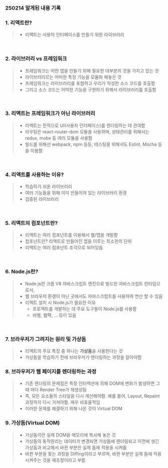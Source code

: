 ### 250214 알게된 내용 기록

### 1. 리액트란?

> - 리액트는 사용자 인터페이스를 만들기 위한 라이브러리


<br>

### 2. 라이브러리 vs 프레임워크

> - 프레임워크는 어떤 앱을 만들기 위해 필요한 대부분의 것을 가지고 있는 것 
> - 라이브러리르는 어떠한 특정 기능을 모듈화 해놓은 것 
> - 프레임워크는 라이브러리를 포함하고 우리가 작성한 소스 코드를 호출함 
> - 그리고 소스 코드는 어떠한 기능을 구현하기 위해서 라이브러리를 호출함 

<br>

### 3. 리액트는 프레임워크가 아닌 라이브러리

> - 리액트는 전적으로 UI(사용자 인터페이스)를 렌더링하는 데 관여함 
> - 라우팅은 react-router-dom 모듈을 사용하며, 상태관리를 위해서는 redux, mobx 등 여러 모듈을 사용함
> - 빌드를 위해선 webpack, npm 등등, 테스팅을 위해서도 Eslint, Mocha 등을 이용함 

<br>

### 4. 리액트를 사용하는 이유? 

> - 학습하기 쉬운 라이브러리
> - 여러 기능들을 위해 이미 만들어져 있는 라이브러리 환경 
> - 검증된 라이브러리 

<br>

### 5. 리액트의 컴포넌트란? 

> - 리액트는 여러 컴포넌트를 이용해서 웹/앱을 개발함
> - 컴포넌트란? 리액트로 만들어진 앱을 이루는 최소한의 단위
> - 리액트는 여러 컴포넌트 조각으로 되어있음

<br>

### 6. Node.js란?

> - Node.js란 크롬 V8 자바스크립트 엔진으로 빌드한 자바스크립트 런타임으로서,
> - 웹 브라우저 환경이 아닌 곳에서도 자바스크립트를 사용하여 연산 할 수 있음
> - 리액트 설치 시 Node.js가 필요한 이유
>   - 프로젝트를 개발하는 데 주요 도구들이 Node.js를 사용함
>   - 바벨, 웹팩, ... 등이 있음

<br>

### 7. 브라우저가 그려지는 원리 및 가상돔
> - 리액트의 주요 특징 중 하나는 <strong>가상돔</strong>을 사용한다는 것 
> - 가상돔을 학습하기 전에 브라우저가 렌더링하는 과정을 알아야함 

### 8. 브라우저가 웹 페이지를 렌더링하는 과정



> - 기존 렌더링의 문제점은 특정 인터렉션에 의해 DOM에 변화가 발생하면 그 때 마다 Render Tree가 재생성됨
> - 즉, 모든 요소들의 스타일을 다시 계산해야함. 예를 들어, Layout, Repaint 과정까지 다시 거쳐야함. 매우 비효율적임 
> - 이러한 문제를 해결하기 위해 나온 것이 Virtual DOM 

### 9. 가상돔(Virtual DOM)

> - 가상돔이란 실제 DOM을 메모리에 복사해 놓은 것 
> - 가상돔의 동작원리는 데이터가 변경되면 가상돔에 렌더링되고 이전에 생긴 가상돔과 비교해서 바뀐 부분만 실제 돔에 적용을 시켜줌
> - 바뀐 부분을 찾는 과정을 Diffing이라고 부르며, 바뀐 부분만 실제 돔에 적용시켜주는 것을 재조정이라고 부름 



